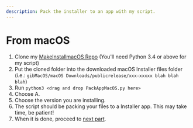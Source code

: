 ```yaml
---
description: Pack the installer to an app with my script.
---
```


# From macOS

1. Clone my [MakeInstallmacOS Repo](https://github.com/doesprintfwork/MakeInstallmacOS) \(You'll need Python 3.4 or above for my script\)
2. Put the cloned folder into the downloaded macOS Installer files folder \(i.e.: `gibMacOS/macOS Downloads/publicrelease/xxx-xxxxx blah blah blah`\)
3. Run `python3 <drag and drop PackAppMacOS.py here>`
4. Choose A.
5. Choose the version you are installing.
6. The script should be packing your files to a Installer app. This may take time, be patient!
7. When it is done, proceed to [next part](../preparing-the-installer/from-macos-offline-installer.md).

